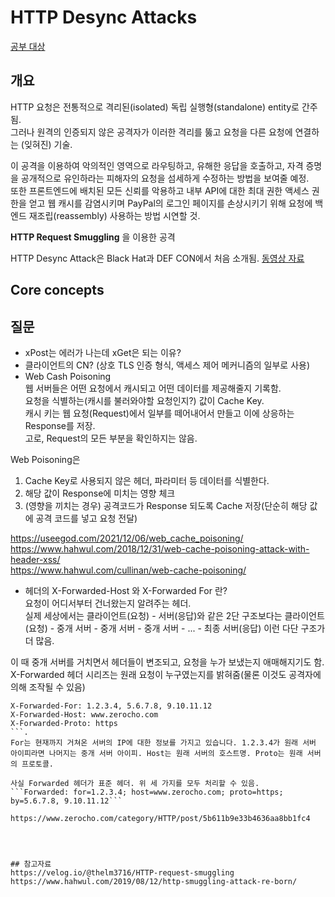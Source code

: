# HTTP Desync Attacks  
[공부 대상](https://portswigger.net/research/http-desync-attacks-request-smuggling-reborn)  

## 개요  
HTTP 요청은 전통적으로 격리된(isolated) 독립 실행형(standalone) entity로 간주됨.  
그러나 원격의 인증되지 않은 공격자가 이러한 격리를 뚫고 요청을 다른 요청에 연결하는 (잊혀진) 기술.  

이 공격을 이용하여 악의적인 영역으로 라우팅하고, 유해한 응답을 호출하고, 자격 증명을 공개적으로 유인하라는 피해자의 요청을 섬세하게 수정하는 방법을 보여줄 예정.  
또한 프론트엔드에 배치된 모든 신뢰를 악용하고 내부 API에 대한 최대 권한 액세스 권한을 얻고 웹 캐시를 감염시키며 PayPal의 로그인 페이지를 손상시키기 위해 요청에 백엔드 재조립(reassembly) 사용하는 방법 시연할 것.  

**HTTP Request Smuggling** 을 이용한 공격  

HTTP Desync Attack은 Black Hat과 DEF CON에서 처음 소개됨. [동영상 자료](https://www.youtube.com/watch?v=w-eJM2Pc0KI&themeRefresh=1)  

## Core concepts  



## 질문  
* xPost는 에러가 나는데 xGet은 되는 이유?  
* 클라이언트의 CN? (상호 TLS 인증 형식, 액세스 제어 메커니즘의 일부로 사용)  
* Web Cash Poisoning  
웹 서버들은 어떤 요청에서 캐시되고 어떤 데이터를 제공해줄지 기록함.  
요청을 식별하는(캐시를 불러와야할 요청인지?) 값이 Cache Key.  
캐시 키는 웹 요청(Request)에서 일부를 떼어내어서 만들고 이에 상응하는 Response를 저장.  
고로, Request의 모든 부분을 확인하지는 않음.  

Web Poisoning은  
1. Cache Key로 사용되지 않은 헤더, 파라미터 등 데이터를 식별한다.  
2. 해당 값이 Response에 미치는 영향 체크  
3. (영향을 끼치는 경우) 공격코드가 Response 되도록 Cache 저장(단순히 해당 값에 공격 코드를 넣고 요청 전달)  

https://useegod.com/2021/12/06/web_cache_poisoning/  
https://www.hahwul.com/2018/12/31/web-cache-poisoning-attack-with-header-xss/  
https://www.hahwul.com/cullinan/web-cache-poisoning/  

* 헤더의 X-Forwarded-Host 와 X-Forwarded For 란?  
요청이 어디서부터 건너왔는지 알려주는 헤더.  
실제 세상에서는 클라이언트(요청) - 서버(응답)와 같은 2단 구조보다는 클라이언트(요청) - 중개 서버 - 중개 서버 - 중개 서버 - ... - 최종 서버(응답) 이런 다단 구조가 더 많음.  

이 때 중개 서버를 거치면서 헤더들이 변조되고, 요청을 누가 보냈는지 애매해지기도 함.  
X-Forwarded 헤더 시리즈는 원래 요청이 누구였는지를 밝혀줌(물론 이것도 공격자에 의해 조작될 수 있음)  
```
X-Forwarded-For: 1.2.3.4, 5.6.7.8, 9.10.11.12
X-Forwarded-Host: www.zerocho.com
X-Forwarded-Proto: https
```. 
For는 현재까지 거쳐온 서버의 IP에 대한 정보를 가지고 있습니다. 1.2.3.4가 원래 서버 아이피라면 나머지는 중개 서버 아이피. Host는 원래 서버의 호스트명. Proto는 원래 서버의 프로토콜.  

사실 Forwarded 헤더가 표준 헤더. 위 세 가지를 모두 처리할 수 있음.  
```Forwarded: for=1.2.3.4; host=www.zerocho.com; proto=https; by=5.6.7.8, 9.10.11.12```  

https://www.zerocho.com/category/HTTP/post/5b611b9e33b4636aa8bb1fc4  




## 참고자료  
https://velog.io/@thelm3716/HTTP-request-smuggling  
https://www.hahwul.com/2019/08/12/http-smuggling-attack-re-born/  


